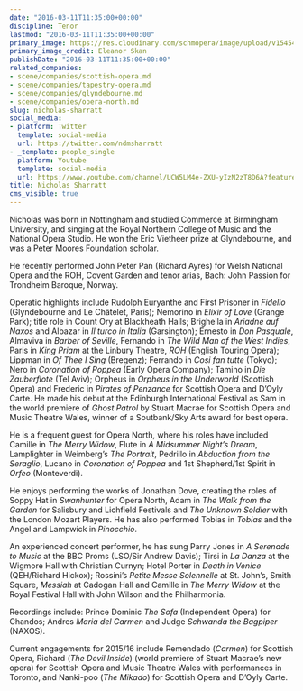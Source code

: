 ```yaml
---
date: "2016-03-11T11:35:00+00:00"
discipline: Tenor
lastmod: "2016-03-11T11:35:00+00:00"
primary_image: https://res.cloudinary.com/schmopera/image/upload/v1545409169/media/webhook-uploads/1457696112921/2016-03-11---Nicholas-Sharratt.jpg.jpg
primary_image_credit: Eleanor Skan
publishDate: "2016-03-11T11:35:00+00:00"
related_companies:
- scene/companies/scottish-opera.md
- scene/companies/tapestry-opera.md
- scene/companies/glyndebourne.md
- scene/companies/opera-north.md
slug: nicholas-sharratt
social_media:
- platform: Twitter
  template: social-media
  url: https://twitter.com/ndmsharratt
- _template: people_single
  platform: Youtube
  template: social-media
  url: https://www.youtube.com/channel/UCW5LM4e-ZXU-yIzN2zT8D6A?feature=watch
title: Nicholas Sharratt
cms_visible: true
---
```


Nicholas was born in Nottingham and studied Commerce at Birmingham University, and singing at the Royal Northern College of Music and the National Opera Studio.  He won the Eric Vietheer prize at Glyndebourne, and was a Peter Moores Foundation scholar.

He recently performed John Peter Pan (Richard Ayres) for Welsh National Opera and the ROH, Covent Garden and tenor arias, Bach: John Passion for Trondheim Baroque, Norway.

Operatic highlights include Rudolph Euryanthe and First Prisoner in *Fidelio* (Glyndebourne and Le Châtelet, Paris); Nemorino in *Elixir of Love* (Grange Park); title role in Count Ory at Blackheath Halls; Brighella in *Ariadne auf Naxos* and Albazar in *Il turco in Italia* (Garsington); Ernesto in *Don Pasquale*, Almaviva in *Barber of Seville*, Fernando in *The Wild Man of the West Indies*, Paris in *King Priam* at the Linbury Theatre, *ROH* (English Touring Opera); Lippman in *Of Thee I Sing* (Bregenz); Ferrando in *Cosi fan tutte* (Tokyo); Nero in *Coronation of Poppea* (Early Opera Company); Tamino in *Die Zauberflote* (Tel Aviv); Orpheus in *Orpheus in the Underworld* (Scottish Opera) and Frederic in *Pirates of Penzance* for Scottish Opera and D’Oyly Carte. He made his debut at the Edinburgh International Festival as Sam in the world premiere of *Ghost Patrol* by Stuart Macrae for Scottish Opera and Music Theatre Wales, winner of a Soutbank/Sky Arts award for best opera.

He is a frequent guest for Opera North, where his roles have included Camille in *The Merry Widow*, Flute in *A Midsummer Night’s Dream*, Lamplighter in Weimberg’s *The Portrait*, Pedrillo in *Abduction from the Seraglio*, Lucano in *Coronation of Poppea* and 1st Shepherd/1st Spirit in *Orfeo* (Monteverdi).

He enjoys performing the works of Jonathan Dove, creating the roles of Soppy Hat in *Swanhunter* for Opera North, Adam in *The Walk from the Garden* for Salisbury and Lichfield Festivals and *The Unknown Soldier* with the London Mozart Players.  He has also performed Tobias in *Tobias* and the Angel and Lampwick in *Pinocchio*. 

An experienced concert performer, he has sung Parry Jones in *A Serenade to Music* at the BBC Proms (LSO/Sir Andrew Davis); Tirsi in *La Danza* at the Wigmore Hall with Christian Curnyn; Hotel Porter in *Death in Venice*  (QEH/Richard Hickox); Rossini’s *Petite Messe Solennelle* at St. John’s, Smith Square, *Messiah* at Cadogan Hall and Camille in *The Merry Widow* at the Royal Festival Hall with John Wilson and the Philharmonia. 

Recordings include: Prince Dominic *The Sofa* (Independent Opera) for Chandos; Andres *Maria del Carmen* and Judge *Schwanda the Bagpiper* (NAXOS).

Current engagements for 2015/16 include Remendado (*Carmen*) for Scottish Opera, Richard (*The Devil Inside*) (world premiere of Stuart Macrae’s new opera) for Scottish Opera and Music Theatre Wales with performances in Toronto, and Nanki-poo (*The Mikado*) for Scottish Opera and D’Oyly Carte.

